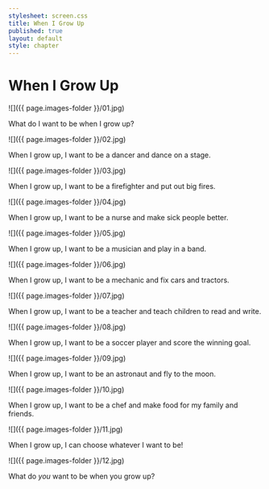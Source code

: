 ```yaml
---
stylesheet: screen.css
title: When I Grow Up
published: true
layout: default
style: chapter
---
```


# When I Grow Up

![]({{ page.images-folder }}/01.jpg)

What do I want to be when I grow up?

![]({{ page.images-folder }}/02.jpg)

When I grow up, I want to be a dancer and dance on a stage.

![]({{ page.images-folder }}/03.jpg)

When I grow up, I want to be a firefighter and put out big fires.

![]({{ page.images-folder }}/04.jpg)

When I grow up, I want to be a nurse and make sick people better.

![]({{ page.images-folder }}/05.jpg)

When I grow up, I want to be a musician and play in a band.

![]({{ page.images-folder }}/06.jpg)

When I grow up, I want to be a mechanic and fix cars and tractors. 

![]({{ page.images-folder }}/07.jpg)

When I grow up, I want to be a teacher and teach children to read and write.

![]({{ page.images-folder }}/08.jpg)

When I grow up, I want to be a soccer player and score the winning goal.

![]({{ page.images-folder }}/09.jpg)

When I grow up, I want to be an astronaut and fly to the moon.

![]({{ page.images-folder }}/10.jpg)

When I grow up, I want to be a chef and make food for my family and friends. 

![]({{ page.images-folder }}/11.jpg)

When I grow up, I can choose whatever I want to be! 

![]({{ page.images-folder }}/12.jpg)

What do *you* want to be when you grow up?
